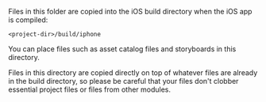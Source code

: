 Files in this folder are copied into the iOS build directory
when the iOS app is compiled:

    <project-dir>/build/iphone

You can place files such as asset catalog files and storyboards in this
directory.

Files in this directory are copied directly on top of whatever files are already
in the build directory, so please be careful that your files don't clobber
essential project files or files from other modules.
